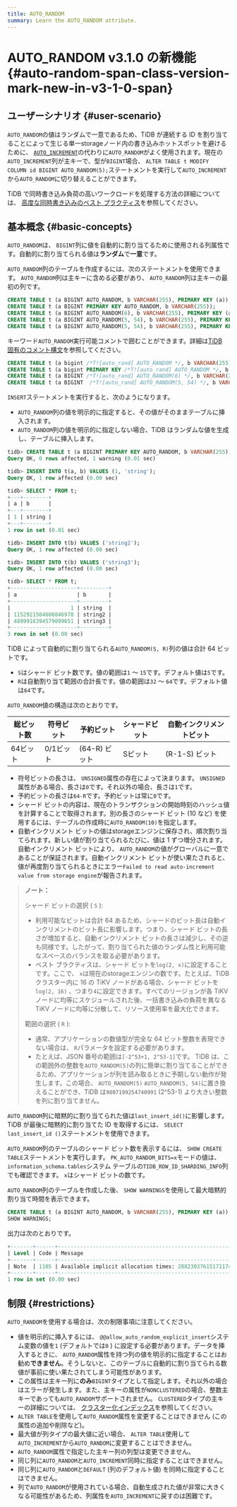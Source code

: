 ```yaml
---
title: AUTO_RANDOM
summary: Learn the AUTO_RANDOM attribute.
---
```


# AUTO_RANDOM <span class="version-mark">v3.1.0 の新機能</span> {#auto-random-span-class-version-mark-new-in-v3-1-0-span}

## ユーザーシナリオ {#user-scenario}

`AUTO_RANDOM`の値はランダムで一意であるため、TiDB が連続する ID を割り当てることによって生じる単一storageノード内の書き込みホットスポットを避けるために、 [`AUTO_INCREMENT`](/auto-increment.md)の代わりに`AUTO_RANDOM`がよく使用されます。現在の`AUTO_INCREMENT`列が主キーで、型が`BIGINT`場合、 `ALTER TABLE t MODIFY COLUMN id BIGINT AUTO_RANDOM(5);`ステートメントを実行して`AUTO_INCREMENT`から`AUTO_RANDOM`に切り替えることができます。

<CustomContent platform="tidb">

TiDB で同時書き込み負荷の高いワークロードを処理する方法の詳細については、 [高度な同時書き込みのベスト プラクティス](/best-practices/high-concurrency-best-practices.md)を参照してください。

</CustomContent>

## 基本概念 {#basic-concepts}

`AUTO_RANDOM`は、 `BIGINT`列に値を自動的に割り当てるために使用される列属性です。自動的に割り当てられる値は**ランダム**で**一意**です。

`AUTO_RANDOM`列のテーブルを作成するには、次のステートメントを使用できます。 `AUTO_RANDOM`列は主キーに含める必要があり、 `AUTO_RANDOM`列は主キーの最初の列です。

```sql
CREATE TABLE t (a BIGINT AUTO_RANDOM, b VARCHAR(255), PRIMARY KEY (a));
CREATE TABLE t (a BIGINT PRIMARY KEY AUTO_RANDOM, b VARCHAR(255));
CREATE TABLE t (a BIGINT AUTO_RANDOM(6), b VARCHAR(255), PRIMARY KEY (a));
CREATE TABLE t (a BIGINT AUTO_RANDOM(5, 54), b VARCHAR(255), PRIMARY KEY (a));
CREATE TABLE t (a BIGINT AUTO_RANDOM(5, 54), b VARCHAR(255), PRIMARY KEY (a, b));
```

キーワード`AUTO_RANDOM`実行可能コメントで囲むことができます。詳細は[TiDB 固有のコメント構文](/comment-syntax.md#tidb-specific-comment-syntax)を参照してください。

```sql
CREATE TABLE t (a bigint /*T![auto_rand] AUTO_RANDOM */, b VARCHAR(255), PRIMARY KEY (a));
CREATE TABLE t (a bigint PRIMARY KEY /*T![auto_rand] AUTO_RANDOM */, b VARCHAR(255));
CREATE TABLE t (a BIGINT /*T![auto_rand] AUTO_RANDOM(6) */, b VARCHAR(255), PRIMARY KEY (a));
CREATE TABLE t (a BIGINT  /*T![auto_rand] AUTO_RANDOM(5, 54) */, b VARCHAR(255), PRIMARY KEY (a));
```

`INSERT`ステートメントを実行すると、次のようになります。

-   `AUTO_RANDOM`列の値を明示的に指定すると、その値がそのままテーブルに挿入されます。
-   `AUTO_RANDOM`列の値を明示的に指定しない場合、TiDB はランダムな値を生成し、テーブルに挿入します。

```sql
tidb> CREATE TABLE t (a BIGINT PRIMARY KEY AUTO_RANDOM, b VARCHAR(255));
Query OK, 0 rows affected, 1 warning (0.01 sec)

tidb> INSERT INTO t(a, b) VALUES (1, 'string');
Query OK, 1 row affected (0.00 sec)

tidb> SELECT * FROM t;
+---+--------+
| a | b      |
+---+--------+
| 1 | string |
+---+--------+
1 row in set (0.01 sec)

tidb> INSERT INTO t(b) VALUES ('string2');
Query OK, 1 row affected (0.00 sec)

tidb> INSERT INTO t(b) VALUES ('string3');
Query OK, 1 row affected (0.00 sec)

tidb> SELECT * FROM t;
+---------------------+---------+
| a                   | b       |
+---------------------+---------+
|                   1 | string  |
| 1152921504606846978 | string2 |
| 4899916394579099651 | string3 |
+---------------------+---------+
3 rows in set (0.00 sec)
```

TiDB によって自動的に割り当てられる`AUTO_RANDOM(S, R)`列の値は合計 64 ビットです。

-   `S`はシャード ビット数です。値の範囲は`1` ～ `15`です。デフォルト値は`5`です。
-   `R`は自動割り当て範囲の合計長です。値の範囲は`32` ～ `64`です。デフォルト値は`64`です。

`AUTO_RANDOM`値の構造は次のとおりです。

| 総ビット数 | 符号ビット  | 予約ビット      | シャードビット | 自動インクリメントビット |
| ----- | ------ | ---------- | ------- | ------------ |
| 64ビット | 0/1ビット | (64-R) ビット | Sビット    | (R-1-S) ビット  |

-   符号ビットの長さは、 `UNSIGNED`属性の存在によって決まります。 `UNSIGNED`属性がある場合、長さは`0`です。それ以外の場合、長さは`1`です。
-   予約ビットの長さは`64-R`です。予約ビットは常に`0`です。
-   シャード ビットの内容は、現在のトランザクションの開始時刻のハッシュ値を計算することで取得されます。別の長さのシャード ビット (10 など) を使用するには、テーブルの作成時に`AUTO_RANDOM(10)`を指定します。
-   自動インクリメント ビットの値はstorageエンジンに保存され、順次割り当てられます。新しい値が割り当てられるたびに、値は 1 ずつ増分されます。自動インクリメント ビットにより、 `AUTO_RANDOM`の値がグローバルに一意であることが保証されます。自動インクリメント ビットが使い果たされると、値が再度割り当てられるときにエラー`Failed to read auto-increment value from storage engine`が報告されます。

> **ノート：**
>
> シャード ビットの選択 ( `S` ):
>
> -   利用可能なビットは合計 64 あるため、シャードのビット長は自動インクリメントのビット長に影響します。つまり、シャード ビットの長さが増加すると、自動インクリメント ビットの長さは減少し、その逆も同様です。したがって、割り当てられた値のランダム性と利用可能なスペースのバランスを取る必要があります。
> -   ベスト プラクティスは、シャード ビットを`log(2, x)`に設定することです。ここで、 `x`は現在のstorageエンジンの数です。たとえば、TiDB クラスター内に 16 の TiKV ノードがある場合、シャード ビットを`log(2, 16)` 、つまり`4`に設定できます。すべてのリージョンが各 TiKV ノードに均等にスケジュールされた後、一括書き込みの負荷を異なる TiKV ノードに均等に分散して、リソース使用率を最大化できます。
>
> 範囲の選択 ( `R` ):
>
> -   通常、アプリケーションの数値型が完全な 64 ビット整数を表現できない場合は、 `R`パラメータを設定する必要があります。
> -   たとえば、JSON 番号の範囲は`[-2^53+1, 2^53-1]`です。 TiDB は、この範囲外の整数を`AUTO_RANDOM(5)`の列に簡単に割り当てることができるため、アプリケーションが列を読み取るときに予期しない動作が発生します。この場合、 `AUTO_RANDOM(5)` `AUTO_RANDOM(5, 54)`に置き換えることができ、TiDB は`9007199254740991` (2^53-1) より大きい整数を列に割り当てません。

`AUTO_RANDOM`列に暗黙的に割り当てられた値は`last_insert_id()`に影響します。 TiDB が最後に暗黙的に割り当てた ID を取得するには、 `SELECT last_insert_id ()`ステートメントを使用できます。

`AUTO_RANDOM`列のテーブルのシャード ビット数を表示するには、 `SHOW CREATE TABLE`ステートメントを実行します。 `PK_AUTO_RANDOM_BITS=x`モードの値は、 `information_schema.tables`システム テーブルの`TIDB_ROW_ID_SHARDING_INFO`列でも確認できます。 `x`はシャード ビットの数です。

`AUTO_RANDOM`列のテーブルを作成した後、 `SHOW WARNINGS`を使用して最大暗黙的割り当て時間を表示できます。

```sql
CREATE TABLE t (a BIGINT AUTO_RANDOM, b VARCHAR(255), PRIMARY KEY (a));
SHOW WARNINGS;
```

出力は次のとおりです。

```sql
+-------+------+---------------------------------------------------------+
| Level | Code | Message                                                 |
+-------+------+---------------------------------------------------------+
| Note  | 1105 | Available implicit allocation times: 288230376151711743 |
+-------+------+---------------------------------------------------------+
1 row in set (0.00 sec)
```

## 制限 {#restrictions}

`AUTO_RANDOM`を使用する場合は、次の制限事項に注意してください。

-   値を明示的に挿入するには、 `@@allow_auto_random_explicit_insert`システム変数の値を`1` (デフォルトでは`0` ) に設定する必要があります。データを挿入するときに、 `AUTO_RANDOM`属性を持つ列の値を明示的に指定することはお勧め**できません**。そうしないと、このテーブルに自動的に割り当てられる数値が事前に使い果たされてしまう可能性があります。
-   この属性は主キー列に**のみ**`BIGINT`タイプとして指定します。それ以外の場合はエラーが発生します。また、主キーの属性が`NONCLUSTERED`の場合、整数主キーであっても`AUTO_RANDOM`サポートされません。 `CLUSTERED`タイプの主キーの詳細については、 [クラスター化インデックス](/clustered-indexes.md)を参照してください。
-   `ALTER TABLE`を使用して`AUTO_RANDOM`属性を変更することはできません (この属性の追加や削除など)。
-   最大値が列タイプの最大値に近い場合、 `ALTER TABLE`使用して`AUTO_INCREMENT`から`AUTO_RANDOM`に変更することはできません。
-   `AUTO_RANDOM`属性で指定した主キー列の列型は変更できません。
-   同じ列に`AUTO_RANDOM`と`AUTO_INCREMENT`同時に指定することはできません。
-   同じ列に`AUTO_RANDOM`と`DEFAULT` (列のデフォルト値) を同時に指定することはできません。
-   列で`AUTO_RANDOM`が使用されている場合、自動生成された値が非常に大きくなる可能性があるため、列属性を`AUTO_INCREMENT`に戻すのは困難です。
